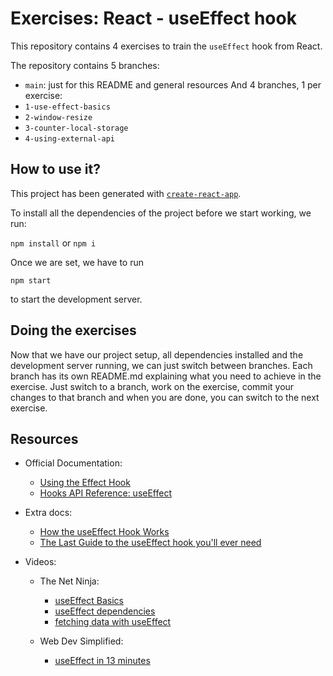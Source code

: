 # Exercises: React - useEffect hook

This repository contains 4 exercises to train the `useEffect` hook from React.

The repository contains 5 branches:

- `main`: just for this README and general resources
  And 4 branches, 1 per exercise:
- `1-use-effect-basics`
- `2-window-resize`
- `3-counter-local-storage`
- `4-using-external-api`

## How to use it?

This project has been generated with [`create-react-app`](https://randomuser.me/documentation#results).

To install all the dependencies of the project before we start working, we run:

`npm install` or `npm i`

Once we are set, we have to run

`npm start`

to start the development server.

## Doing the exercises

Now that we have our project setup, all dependencies installed and the development server running, we can just switch between branches.
Each branch has its own README.md explaining what you need to achieve in the
exercise.
Just switch to a branch, work on the exercise, commit your changes to that branch and when you are done, you can switch to the next exercise.

## Resources

- Official Documentation:

  - [Using the Effect Hook](https://reactwithhooks.netlify.app/docs/hooks-effect.html)
  - [Hooks API Reference: useEffect](https://reactwithhooks.netlify.app/docs/hooks-reference.html#useeffect)

- Extra docs:

  - [How the useEffect Hook Works](https://daveceddia.com/useeffect-hook-examples/)
  - [The Last Guide to the useEffect hook you'll ever need](https://blog.logrocket.com/guide-to-react-useeffect-hook/)

- Videos:

  - The Net Ninja:

    - [useEffect Basics](https://www.youtube.com/watch?v=gv9ugDJ1ynU)
    - [useEffect dependencies](https://www.youtube.com/watch?v=jQc_bTFZ5_I)
    - [fetching data with useEffect](https://www.youtube.com/watch?v=qdCHEUaFhBk)

  - Web Dev Simplified:
    - [useEffect in 13 minutes](https://www.youtube.com/watch?v=0ZJgIjIuY7U)

